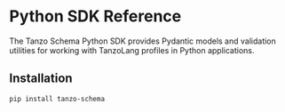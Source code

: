 # Python SDK Reference

The Tanzo Schema Python SDK provides Pydantic models and validation utilities for working with TanzoLang profiles in Python applications.

## Installation

```bash
pip install tanzo-schema
